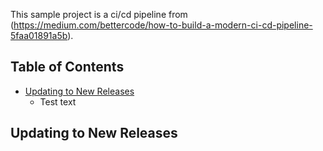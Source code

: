 This sample project is a ci/cd pipeline from (https://medium.com/bettercode/how-to-build-a-modern-ci-cd-pipeline-5faa01891a5b).

## Table of Contents

- [Updating to New Releases](#updating-to-new-releases)
  - Test text

## Updating to New Releases
